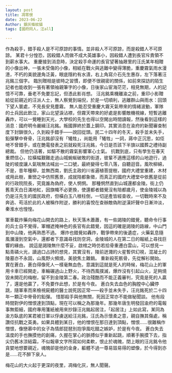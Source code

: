 ```yaml
---
layout: post
title: 凋零恨
date: 2023-06-22
Author: 銀灰條紋貓
tags: [國府同人，汪all]

--- 
```




作為殺手，錯手殺人是不可原諒的事情。並非殺人不可原諒，而是殺錯人不可原諒。
某君十分惶恐，因殺錯人而做不成大英雄事小，因殺錯人遭到長官斥責領不到薪水事大。
重慶接到消息時，決定殺手命運的長官望著抽屜里的汪氏某年相贈的小像出神，一張未受傷的小像，相紙在戰火與逃難中變得薄脆，重慶霧氣雨水漫漶，不朽的美貌邊角泛黃，眼底隱約有水漬，右上角寫介石先生惠存，左下落著汪兆銘三個字。
臨別贈相是彼時之習慣，即便不很親密的關係，如前來探訪的陌生記者也能收到一張有著領袖親筆字的小像，日後家山宦海茫茫，相見無期，人的記憶不可靠，垂老不免要忘記，但憑此影肖想。
汪兆銘乘機離渝之前，重印小影贈給從前親近的汪派人士，無人察覺到端倪，於是一切順利，逃離群山與雨水：回頭下望人寰處，不見長安見塵霧。
無人能忍受重慶大霧天氣帶來的情緒波動，軍隊的士兵因此飲泣，家山北望淚沾襟，但霧天帶來的好處是影響敵機視線，短暫逃離轟炸，可以一覺睡到天光，大學校的先生也得以空閑出時間讀報，然後看到這樣的消息：國府明令嚴緝汪兆銘。叛國罪終於蓋上鋼印。其實消息在渝府的新聞審查制度下封鎖很久，久到殺手錯手——說回從頭。民二十四年的冬天，殺手並未失手，鉛彈擊中脊骨，汪兆銘卻沒有「犧牲」，尚能用「犧牲」一詞，蔣中正沉思，如佢哋不曾錯手，或在艷電發表之前就殺死汪兆銘，今日是否該下半旗以國葬之禮待副總裁。
但他仍活著，如驅不散的霧氣影響軍心士氣。
抗戰到底，只有學生在春天重燃信心，拉橫幅艱難走過山城蜿蜒破敗的街道，彼輩不適應這樣的山地遊行，過陡的坡度讓人氣喘無法喊出一二口號，最終變得七零八落，自聽迴音。風吹柳綿，不是，昔年種柳，並無西南，劉氏主政的川省遍植菩提樹，國府大禮堂重建，木材或用此樹，重巒之中仿照舊景，成就陪都象徵，而真正的國府大禮堂中依舊是從前的行政院院長，究竟誰為偽府，使人惘惘。
那種惘然直到山城還都金陵。街上仍舊青天白日滿地紅，因旗幟不必更換，使還都者錯覺沒有陪都歲月，使金陵城以為仍是汪先生的國民政府，但橫白玉八根柱倒，一切逆產皆經查收，一切戰時來不及奔逃、苟活於此的人被稱作附逆，勝利的喜悅在查辦敵偽附逆漢奸聲中日漸沖淡，秦淮水也惶惶。

軍車載炸藥向梅花山開去的路上，秋天落木蕭蕭，有一些謁陵的錯覺，聽命令行事的兵士自不覺得，軍帽遮掩神色的長官有此錯覺，因這的確是謁陵的路線，中山門到中山陵，他再熟悉不過。
爆炸也錯覺如轟炸，戰爭帶來的後遺症，火藥氣息隨風瀰漫到空氣中，還都者下意識尋找防空洞，金陵城的人在第二日的報紙上尋找巨響的緣由。
說這是謁陵無什麼不妥，啟棺之時仿若拾骨重遷白雲山，可以想見一點青磷火光，讀過口占詩的想見，其實沒有，陵前迸濺的火星暫供幻視，混凝土的陵墓亦不永固，山風野火頻燒，美貌焦土難銷。
重新殺死骸骨，先從解衫開始。實在蒼白，蒼白得像死人一樣毫無血色，意識到這就是死人的時候，梅花山上的軍用卡車已經開走，車輪碾過山上野火，不待西風撲滅，爆炸沒有引起山火，足夠燒毀未開花的梅樹，留不到金陵第二春。政治殘酷而不能正義審判，究竟是死的人贏了，還是他贏了，不免要作此想，於是有今夜。
蒼白失去血色的胸膛中心臟停跳，隨軍車而來檢視屍體的醫士說死因正常——殺手並未失手，汪兆銘死於二十四年一顆正中脊骨的鉛彈。
惜那殺手與他無關，死因正常亦不能做秘聞談。
他有段時間對伊的憎恨達到頂點，現在可以稱之為那幾年。那幾年唐生明發回渝府的電報事無鉅細，國府專用箋紙被用來抄錄汪兆銘起居注，「起居注」上如此寫，某同為渝方臥底的某君被日軍以俘虜送給汪兆銘，汪氏為示懷柔之意，親自撫其傷處，稱讚佢抗戰之英勇。如果具體到某日，他的憎恨在那日達到頂點，憎恨……很難稱作憎恨，像戀慕中的女子為情郎琵琶別抱爭風吃醋之嫉妒，於是有今夜。
蒼白失去溫度的手也撫摸他的創痛，久握在掌心的脈搏似乎重新起跳，順著手腕摸下去，指尖仍舊冰涼結霜，不似報章文字所寫如何柔軟，恨止於魂魄，閉上眼的汪兆銘令他貪婪地想要親近，魂魄卻是他的金身，軀體不過一尊易毀易得的塑像，於今得到亦是……花不醉下泉人。

梅花山的大火起于更深的夜里，凋梅化灰，無人聞聲。
